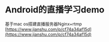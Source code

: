 # Android的直播学习demo
基于mac os搭建直播服务器Nginx+rtmp
[https://www.jianshu.com/p/cf74a34af15d](https://www.jianshu.com/p/cf74a34af15d)